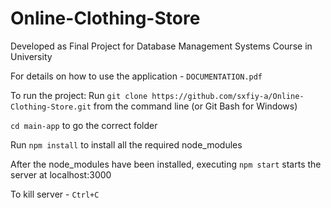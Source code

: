# Online-Clothing-Store

Developed as Final Project for Database Management Systems Course in University  

For details on how to use the application - `DOCUMENTATION.pdf`  

To run the project: 
Run `git clone https://github.com/sxfiy-a/Online-Clothing-Store.git` from the command line (or Git Bash for Windows)  
  
 `cd main-app` to go the correct folder  
   
 Run `npm install` to install all the required node_modules  
   
After the node_modules have been installed, executing `npm start` starts the server at localhost:3000  

To kill server - `Ctrl+C`  
 

